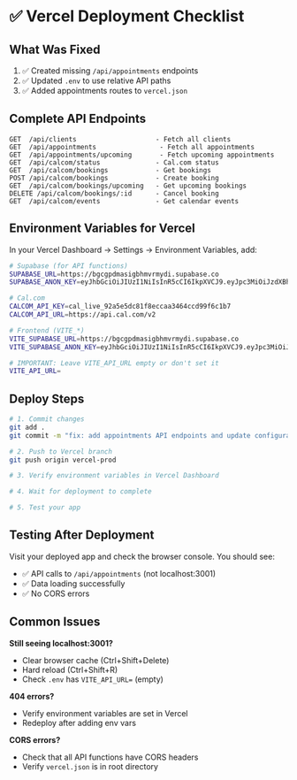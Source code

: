 # ✅ Vercel Deployment Checklist

## What Was Fixed

1. ✅ Created missing `/api/appointments` endpoints
2. ✅ Updated `.env` to use relative API paths
3. ✅ Added appointments routes to `vercel.json`

## Complete API Endpoints

```
GET  /api/clients                    - Fetch all clients
GET  /api/appointments                - Fetch all appointments
GET  /api/appointments/upcoming       - Fetch upcoming appointments
GET  /api/calcom/status              - Cal.com status
GET  /api/calcom/bookings            - Get bookings
POST /api/calcom/bookings            - Create booking
GET  /api/calcom/bookings/upcoming   - Get upcoming bookings
DELETE /api/calcom/bookings/:id      - Cancel booking
GET  /api/calcom/events              - Get calendar events
```

## Environment Variables for Vercel

In your Vercel Dashboard → Settings → Environment Variables, add:

```bash
# Supabase (for API functions)
SUPABASE_URL=https://bgcgpdmasigbhmvrmydi.supabase.co
SUPABASE_ANON_KEY=eyJhbGciOiJIUzI1NiIsInR5cCI6IkpXVCJ9.eyJpc3MiOiJzdXBhYmFzZSIsInJlZiI6ImJnY2dwZG1hc2lnYmhtdnJteWRpIiwicm9sZSI6ImFub24iLCJpYXQiOjE3NTg4NDI1NjAsImV4cCI6MjA3NDQxODU2MH0.IH0IE5M9TIonPl9MHquajdMqxtJXFmIRoKuapP0I9_w

# Cal.com
CALCOM_API_KEY=cal_live_92a5e5dc81f8eccaa3464ccd99f6c1b7
CALCOM_API_URL=https://api.cal.com/v2

# Frontend (VITE_*)
VITE_SUPABASE_URL=https://bgcgpdmasigbhmvrmydi.supabase.co
VITE_SUPABASE_ANON_KEY=eyJhbGciOiJIUzI1NiIsInR5cCI6IkpXVCJ9.eyJpc3MiOiJzdXBhYmFzZSIsInJlZiI6ImJnY2dwZG1hc2lnYmhtdnJteWRpIiwicm9sZSI6ImFub24iLCJpYXQiOjE3NTg4NDI1NjAsImV4cCI6MjA3NDQxODU2MH0.IH0IE5M9TIonPl9MHquajdMqxtJXFmIRoKuapP0I9_w

# IMPORTANT: Leave VITE_API_URL empty or don't set it
VITE_API_URL=
```

## Deploy Steps

```bash
# 1. Commit changes
git add .
git commit -m "fix: add appointments API endpoints and update configuration"

# 2. Push to Vercel branch
git push origin vercel-prod

# 3. Verify environment variables in Vercel Dashboard

# 4. Wait for deployment to complete

# 5. Test your app
```

## Testing After Deployment

Visit your deployed app and check the browser console. You should see:
- ✅ API calls to `/api/appointments` (not localhost:3001)
- ✅ Data loading successfully
- ✅ No CORS errors

## Common Issues

**Still seeing localhost:3001?**
- Clear browser cache (Ctrl+Shift+Delete)
- Hard reload (Ctrl+Shift+R)
- Check `.env` has `VITE_API_URL=` (empty)

**404 errors?**
- Verify environment variables are set in Vercel
- Redeploy after adding env vars

**CORS errors?**
- Check that all API functions have CORS headers
- Verify `vercel.json` is in root directory
